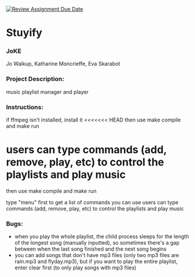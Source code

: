 [![Review Assignment Due Date](https://classroom.github.com/assets/deadline-readme-button-24ddc0f5d75046c5622901739e7c5dd533143b0c8e959d652212380cedb1ea36.svg)](https://classroom.github.com/a/SQs7pKlr)
# Stuyify

### JoKE
Jo Walkup, Katharine Moncrieffe, Eva Skarabot

### Project Description:
music playlist manager and player

### Instructions:
if ffmpeg isn't installed, install it
<<<<<<< HEAD
then use make compile and make run

users can type commands (add, remove, play, etc) to control the playlists and play music
=======
then use make compile and make run

type "menu" first to get a list of commands you can use
users can type commands (add, remove, play, etc) to control the playlists and play music

### Bugs:
- when you play the whole playlist, the child process sleeps for the length of the longest song (manually inputted), so sometimes there's a gap between when the last song finished and the next song begins
- you can add songs that don't have mp3 files (only two mp3 files are rain.mp3 and flyday.mp3), but if you want to play the entire playlist, enter clear first (to only play songs with mp3 files)
